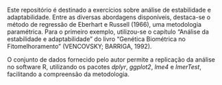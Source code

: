 Este repositório é destinado a exercícios sobre análise de estabilidade e adaptabilidade. Entre as diversas abordagens disponíveis, destaca-se o método de regressão de Eberhart e Russell (1966), uma metodologia paramétrica. Para o primeiro exemplo, utilizou-se o capítulo “Análise da estabilidade e adaptabilidade” do livro “Genética Biométrica no Fitomelhoramento” (VENCOVSKY; BARRIGA, 1992).

O conjunto de dados fornecido pelo autor permite a replicação da análise no software R, utilizando os pacotes *dplyr*, *ggplot2*, *lme4* e *lmerTest*, facilitando a compreensão da metodologia.
